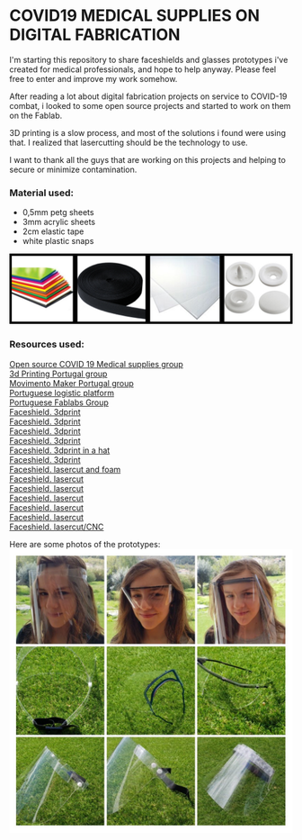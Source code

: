 # COVID19 MEDICAL SUPPLIES ON DIGITAL FABRICATION
I'm starting this repository to share faceshields and glasses prototypes i've created for medical professionals, and hope to help anyway. Please feel free to enter and improve my work somehow.

After reading a lot about digital fabrication projects on service to COVID-19 combat, i looked to some open source projects and started to work on them on the Fablab.

3D printing is a slow process, and most of the solutions i found were using that. I realized that lasercutting should be the technology to use.

I want to thank all the guys that are working on this projects and helping to secure or minimize contamination.

### Material used:
- 0,5mm petg sheets
- 3mm acrylic sheets
- 2cm elastic tape
- white plastic snaps

![GitHub Logo](/images/materials.jpg)

### Resources used:
[Open source COVID 19 Medical supplies group](https://www.facebook.com/groups/opensourcecovid19medicalsupplies/)  
[3d Printing Portugal group](https://www.facebook.com/groups/107115679696679/)  
[Movimento Maker Portugal group](https://www.facebook.com/groups/MovimentoMakerPortugal/)  
[Portuguese logistic platform](http://apt3d.org/)   
[Portuguese Fablabs Group](https://www.facebook.com/groups/592719330866353/)  
[Faceshield. 3dprint](https://3dverkstan.se/protective-visor/?fbclid=IwAR3pWnaccG2qeJ8V0TCAvC0iPXW1zI_34YfW-bbqJiLCFwJHXxGHxOeBTzk)  
[Faceshield. 3dprint](https://gechev.com/diy/medical-face-shield-3d-model-for-printing/?fbclid=IwAR1QWZKAa8Tts-77X7jq5IR1nJqXrUWG7KGaAN-d_U3g_INJ1gHXaicUi2M)  
[Faceshield. 3dprint](https://github.com/GliaX/faceshield)  
[Faceshield. 3dprint](https://www.myminifactory.com/object/3d-print-laser-free-face-shield-face-mask-frame-114656?fbclid=IwAR27ixUcCPsc3PsdGHmqzb6z5PAQs0SxYySLgA1Dxhasj__SOwZd7YGlPLg)  
[Faceshield. 3dprint in a hat](https://www.brimshield.com/?fbclid=IwAR07FNHmtpXuHV3XgWv2P6uIoIpIV9wx-yv93JNfV5aTid9M6Vt6Vd2mi54)  
[Faceshield. 3dprint](https://budmen.com/?fbclid=IwAR3g2sLXf67jO4AIUjVrrfJ1evGGpW-mJQtkYk3XzIKq2p4PEtdGUZtEj_E)  
[Faceshield. lasercut and foam](https://making.engr.wisc.edu/shield/?fbclid=IwAR1pTsgSH2unXtz_WDP_3FA-vObAQB71_mY151KjS8woNtTBtTkxQp8XLpI)  
[Faceshield. lasercut](https://www.welder.app/stg.stg/all.cnc.made.face.shield-reusable-open.source-quick.prod/master/tree?fbclid=IwAR2WDz5akK_mTAogZ2w2U3odWdINfT0EFM091FYQmVQp7PkIE843nSMQtHY)  
[Faceshield. lasercut](https://www.rivertec.co/product-page/face-shield-instructions)  
[Faceshield. lasercut](https://photos.google.com/share/AF1QipPUS6cAj_P8U7TAZqf85UNfj-KS_8ZyNTZFJuGpFeEf4-VBLAcngoKAMZLhqBFVRg?fbclid=IwAR3tdiCPD1b1nDmv7ukAgRWwvAkEKhR4L9MK0aA2dtqUcnFLGn4nWswVWQo&key=T2E5RTJCaFgtUGlqaXVWTHI1X0VIcEJfcDFFZ1VB)  
[Faceshield. lasercut](https://gitlab.com/lucidminds/Openfullfaceshield?fbclid=IwAR07FNHmtpXuHV3XgWv2P6uIoIpIV9wx-yv93JNfV5aTid9M6Vt6Vd2mi54)  
[Faceshield. lasercut](https://www.delve.com/insights/face-shield-designs-to-fill-the-gap?fbclid=IwAR3pWnaccG2qeJ8V0TCAvC0iPXW1zI_34YfW-bbqJiLCFwJHXxGHxOeBTzk)  
[Faceshield. lasercut/CNC](https://github.com/CleverLittleMaker/CLMFaceShield)  

Here are some photos of the prototypes:
![GitHub Logo](/images/colagem.jpg)
